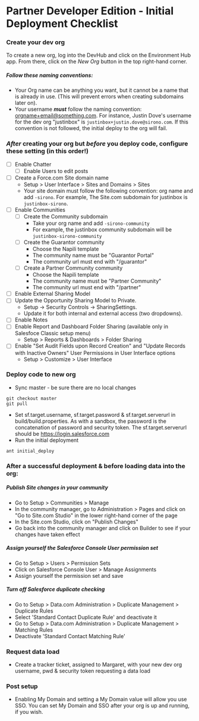 # Partner Developer Edition - Initial Deployment Checklist
### Create your dev org

To create a new org, log into the DevHub and click on the Environment Hub app. From there, click on the _New Org_ button in the top right-hand corner.

##### Follow these naming conventions:
- Your Org name can be anything you want, but it cannot be a name that is already in use. (This will prevent errors when creating subdomains later on).
- Your username _**must**_ follow the naming convention: orgname+email@something.com. For instance, Justin Dove's username for the dev org "justinbox" is `justinbox+justin.dove@sirono.com`. If this convention is not followed, the initial deploy to the org will fail.

### _After_ creating your org but _before_ you deploy code, configure these setting (in this order!)
- [ ] Enable Chatter
  - [ ] Enable Users to edit posts
- [ ] Create a Force.com Site domain name
  - Setup > User Interface > Sites and Domains > Sites
  - Your site domain must follow the following convention: org name and add `-sirono`. For example, The Site.com subdomain for justinbox is `justinbox-sirono`.
- [ ] Enable Communities
  - [ ] Create the Community subdomain
    - Take your org name and add `-sirono-community`
    - For example, the justinbox community subdomain will be `justinbox-sirono-community`
  - [ ] Create the Guarantor community
    - Choose the Napili template
    - The community name must be "Guarantor Portal"
    - The community url must end with "/guarantor"
  - [ ] Create a Partner Community community
    - Choose the Napili template
    - The community name must be "Partner Community"
    - The community url must end with "/partner"
- [ ] Enable External Sharing Model
- [ ] Update the Opportunity Sharing Model to Private. 
  - Setup -> Security Controls -> SharingSettings. 
  - Update it for both internal and external access (two dropdowns).
- [ ] Enable Notes
- [ ] Enable Report and Dashboard Folder Sharing (available only in Salesfoce Classic setup menu)
  - Setup > Reports & Dashboards > Folder Sharing
- [ ] Enable "Set Audit Fields upon Record Creation" and "Update Records with Inactive Owners" User Permissions in User Interface options
  - Setup > Customize > User Interface

### Deploy code to new org
- Sync master - be sure there are no local changes
```
git checkout master
git pull
```
- Set sf.target.username, sf.target.password & sf.target.serverurl in build/build.properties. As with a sandbox, the password is the concatenation of password and security token. The sf.target.serverurl should be https://login.salesforce.com
- Run the initial deployment
```
ant initial_deploy
```

### After a successful deployment & before loading data into the org:
##### Publish Site changes in your community
- Go to Setup > Communities > Manage
- In the community manager, go to Administration > Pages and click on "Go to Site.com Studio" in the lower right-hand corner of the page
- In the Site.com Studio, click on "Publish Changes"
- Go back into the community manager and click on Builder to see if your changes have taken effect

##### Assign yourself the Salesforce Console User permission set
- Go to Setup > Users > Permission Sets
- Click on Salesforce Console User > Manage Assignments
- Assign yourself the permission set and save

##### Turn off Salesforce duplicate checking
- Go to Setup > Data.com Administration > Duplicate Management > Duplicate Rules
- Select 'Standard Contact Duplicate Rule' and deactivate it
- Go to Setup > Data.com Administration > Duplicate Management > Matching Rules
- Deactivate 'Standard Contact Matching Rule'

### Request data load
- Create a tracker ticket, assigned to Margaret, with your new dev org username, pwd & security token requesting a data load

### Post setup
- Enabling My Domain and setting a My Domain value will allow you use SSO. You can set My Domain and SSO after your org is up and running, if you wish.
